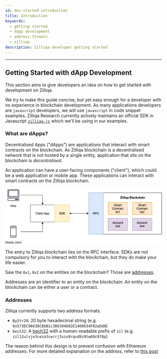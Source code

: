 ```yaml
---
id: dev-started-introduction
title: Introduction
keywords:
  - getting started
  - dapp development
  - address formats
  - zilliqa
description: Zilliqa developer getting started
---
```


---

## Getting Started with dApp Development

This section aims to give developers an idea on how to get started with
development on Zilliqa.

We try to make this guide concise, but yet easy enough for a developer with no
experience in blockchain development. As many applications developers are
`javascript` developers, we will use `javascript` in code snippet examples.
Zilliqa Research currently actively maintains an official SDK in Javascript
[`zilliqa-js`](https://github.com/Zilliqa/zilliqa-js) which we'll be using in
our examples.

### What are dApps?

Decentralised Apps ("dApps") are applications that interact with smart contracts
on the blockchain. As Zilliqa blockchain is a decentralised network that is not
hosted by a single entity, application that sits on the blockchain is
_decentralised_.

An application can have a user-facing components ("client"), which could be a
web application or mobile app. These applications can interact with smart
contracts on the Zilliqa blockchain.

!["Overview"](/assets/img/dev-dapps/dapps-overview.png)

The entry to Zilliqa blockchain lies on the RPC interface. SDKs are not
compulsory for you to interact with the blockchain, but they do make your life
easier.

Saw the `0x1`, `0x2` on the entities on the blockchain? Those are
[addresses](#addresses).

Addresses are an identifier to an entity on the blockchain. An entity on the
blockchain can be either a user or a contract.

### Addresses

Zilliqa currently supports two address formats.

- `ByStr20`: 20 byte hexadecimal string (e.g.
  `0x573EC96638C8bB1c386394602E1460634F02aDdA`)
- `bech32`: A [bech32](https://github.com/Zilliqa/ZIP/blob/master/zips/zip-1.md)
  with a human-readable prefix of `zil` (e.g.
  `zil12ulvje3ceza3cwrrj3szu9rqvd8s9tw69c978p`)

The reason behind this design is to prevent confusion with Ethereum addresses.
For more detailed explanation on the address, refer to
[this post](https://blog.zilliqa.com/zilliqa-migrates-to-new-address-format-bf1fa6d7e41d)
